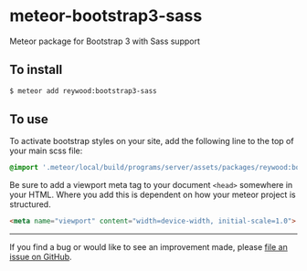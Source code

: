 meteor-bootstrap3-sass
======================

Meteor package for Bootstrap 3 with Sass support

To install
----------

```sh
$ meteor add reywood:bootstrap3-sass
```

To use
------

To activate bootstrap styles on your site, add the following line to the top of your main scss file:

```scss
@import '.meteor/local/build/programs/server/assets/packages/reywood:bootstrap3-sass/_bootstrap.scss'
```

Be sure to add a viewport meta tag to your document `<head>` somewhere in your HTML. Where you add this is dependent on how your meteor project is structured.

```html
<meta name="viewport" content="width=device-width, initial-scale=1.0">
```

--------------------------------------------------------

If you find a bug or would like to see an improvement made, please [file an issue on GitHub](https://github.com/reywood/meteor-bootstrap3-sass/issues).
